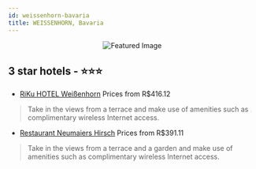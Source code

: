 ```yaml
---
id: weissenhorn-bavaria
title: WEISSENHORN, Bavaria
---
```


<center><img src="https://i.travelapi.com/hotels/10000000/9060000/9050500/9050442/f3021d75_z.jpg" alt="Featured Image" /></center>


##  3 star hotels - ⭐️⭐️⭐️

-    [RiKu HOTEL Weißenhorn](https://us.hurb.com/hotels/weissenhorn/riku-hotel-weissenhorn-JNP-JP941389?cmp=18055) Prices from R$416.12
   > Take in the views from a terrace and make use of amenities such as complimentary wireless Internet access.
-    [Restaurant Neumaiers Hirsch](https://us.hurb.com/hotels/weissenhorn/restaurant-neumaiers-hirsch-JNP-JP750906?cmp=18055) Prices from R$391.11
   > Take in the views from a terrace and a garden and make use of amenities such as complimentary wireless Internet access.
